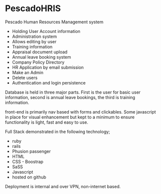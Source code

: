 # PescadoHRIS

Pescado Human Resources Management system

<ul>
<li> Holding User Account information</li>
<li>Administration system</li>
<li>Allows editing by user</li>
<li>Training information</li>
<li>Appraisal document upload</li>
<li>Annual leave booking system</li>
<li>Company Policy Directory</li>
<li>HR Application by email submission</li>
<li>Make an Admin</li>
<li>Delete users</li>
<li>Authentication and login persistence</li>
</ul>

Database is held in three major parts. First is the user for basic user information, second is annual leave bookings, the third is training information.

front-end is primarily nav based with forms and clickables. Some javascript in place for visual enhancement but kept to a minimum to ensure functionality is light, fast and easy to use.

Full Stack demonstrated in the following technology;

<ul>
  <li>ruby</li>
  <li>rails</li>
  <li>Phusion passenger</li>
  <li>HTML</li>
  <li>CSS - Boostrap</li>
  <li>SaSS</li>
  <li>Javascript</li>
  <li>hosted on github</li>
  </ul>

Deployment is internal and over VPN, non-internet based.
